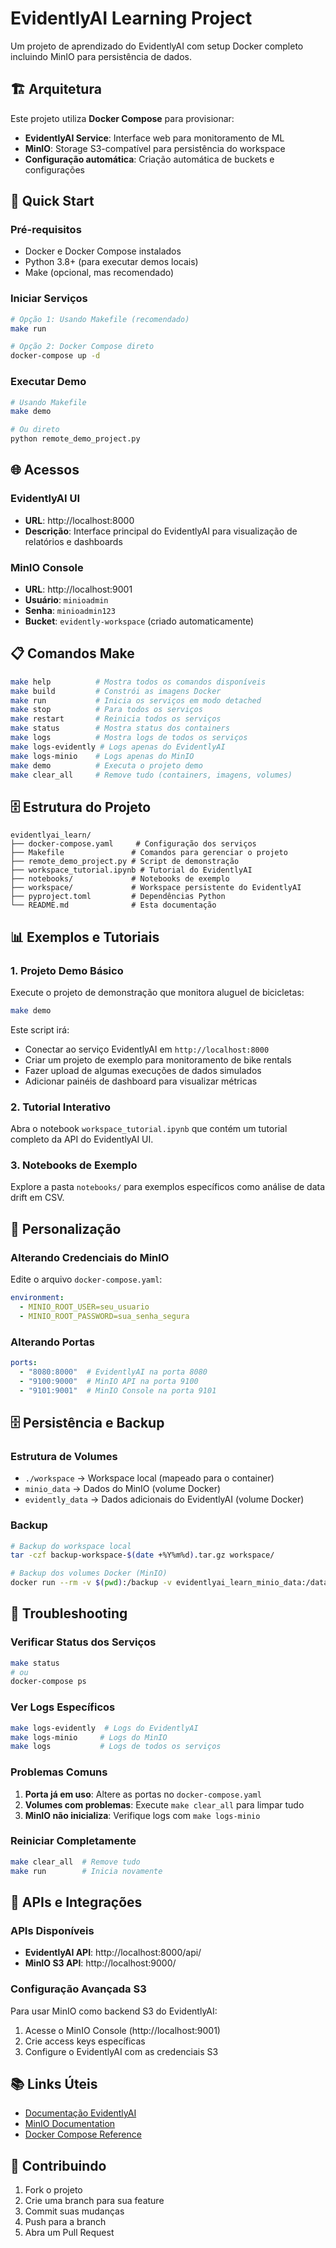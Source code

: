 # EvidentlyAI Learning Project

Um projeto de aprendizado do EvidentlyAI com setup Docker completo incluindo MinIO para persistência de dados.

## 🏗️ Arquitetura

Este projeto utiliza **Docker Compose** para provisionar:

- **EvidentlyAI Service**: Interface web para monitoramento de ML
- **MinIO**: Storage S3-compatível para persistência do workspace
- **Configuração automática**: Criação automática de buckets e configurações

## 🚀 Quick Start

### Pré-requisitos

- Docker e Docker Compose instalados
- Python 3.8+ (para executar demos locais)
- Make (opcional, mas recomendado)

### Iniciar Serviços

```bash
# Opção 1: Usando Makefile (recomendado)
make run

# Opção 2: Docker Compose direto
docker-compose up -d
```

### Executar Demo

```bash
# Usando Makefile
make demo

# Ou direto
python remote_demo_project.py
```

## 🌐 Acessos

### EvidentlyAI UI
- **URL**: http://localhost:8000
- **Descrição**: Interface principal do EvidentlyAI para visualização de relatórios e dashboards

### MinIO Console
- **URL**: http://localhost:9001
- **Usuário**: `minioadmin`
- **Senha**: `minioadmin123`
- **Bucket**: `evidently-workspace` (criado automaticamente)

## 📋 Comandos Make

```bash
make help          # Mostra todos os comandos disponíveis
make build         # Constrói as imagens Docker
make run           # Inicia os serviços em modo detached
make stop          # Para todos os serviços
make restart       # Reinicia todos os serviços
make status        # Mostra status dos containers
make logs          # Mostra logs de todos os serviços
make logs-evidently # Logs apenas do EvidentlyAI
make logs-minio    # Logs apenas do MinIO
make demo          # Executa o projeto demo
make clear_all     # Remove tudo (containers, imagens, volumes)
```

## 🗄️ Estrutura do Projeto

```
evidentlyai_learn/
├── docker-compose.yaml     # Configuração dos serviços
├── Makefile               # Comandos para gerenciar o projeto
├── remote_demo_project.py # Script de demonstração
├── workspace_tutorial.ipynb # Tutorial do EvidentlyAI
├── notebooks/             # Notebooks de exemplo
├── workspace/             # Workspace persistente do EvidentlyAI
├── pyproject.toml         # Dependências Python
└── README.md              # Esta documentação
```

## 📊 Exemplos e Tutoriais

### 1. Projeto Demo Básico

Execute o projeto de demonstração que monitora aluguel de bicicletas:

```bash
make demo
```

Este script irá:
- Conectar ao serviço EvidentlyAI em `http://localhost:8000`
- Criar um projeto de exemplo para monitoramento de bike rentals
- Fazer upload de algumas execuções de dados simulados
- Adicionar painéis de dashboard para visualizar métricas

### 2. Tutorial Interativo

Abra o notebook `workspace_tutorial.ipynb` que contém um tutorial completo da API do EvidentlyAI UI.

### 3. Notebooks de Exemplo

Explore a pasta `notebooks/` para exemplos específicos como análise de data drift em CSV.

## 🔧 Personalização

### Alterando Credenciais do MinIO

Edite o arquivo `docker-compose.yaml`:

```yaml
environment:
  - MINIO_ROOT_USER=seu_usuario
  - MINIO_ROOT_PASSWORD=sua_senha_segura
```

### Alterando Portas

```yaml
ports:
  - "8080:8000"  # EvidentlyAI na porta 8080
  - "9100:9000"  # MinIO API na porta 9100
  - "9101:9001"  # MinIO Console na porta 9101
```

## 🗄️ Persistência e Backup

### Estrutura de Volumes

- `./workspace` → Workspace local (mapeado para o container)
- `minio_data` → Dados do MinIO (volume Docker)
- `evidently_data` → Dados adicionais do EvidentlyAI (volume Docker)

### Backup

```bash
# Backup do workspace local
tar -czf backup-workspace-$(date +%Y%m%d).tar.gz workspace/

# Backup dos volumes Docker (MinIO)
docker run --rm -v $(pwd):/backup -v evidentlyai_learn_minio_data:/data alpine tar -czf /backup/backup-minio-$(date +%Y%m%d).tar.gz -C /data .
```

## 🐛 Troubleshooting

### Verificar Status dos Serviços

```bash
make status
# ou
docker-compose ps
```

### Ver Logs Específicos

```bash
make logs-evidently  # Logs do EvidentlyAI
make logs-minio     # Logs do MinIO
make logs           # Logs de todos os serviços
```

### Problemas Comuns

1. **Porta já em uso**: Altere as portas no `docker-compose.yaml`
2. **Volumes com problemas**: Execute `make clear_all` para limpar tudo
3. **MinIO não inicializa**: Verifique logs com `make logs-minio`

### Reiniciar Completamente

```bash
make clear_all  # Remove tudo
make run        # Inicia novamente
```

## 🔗 APIs e Integrações

### APIs Disponíveis

- **EvidentlyAI API**: http://localhost:8000/api/
- **MinIO S3 API**: http://localhost:9000/

### Configuração Avançada S3

Para usar MinIO como backend S3 do EvidentlyAI:

1. Acesse o MinIO Console (http://localhost:9001)
2. Crie access keys específicas  
3. Configure o EvidentlyAI com as credenciais S3

## 📚 Links Úteis

- [Documentação EvidentlyAI](https://docs.evidentlyai.com)
- [MinIO Documentation](https://min.io/docs)
- [Docker Compose Reference](https://docs.docker.com/compose/)

## 🤝 Contribuindo

1. Fork o projeto
2. Crie uma branch para sua feature
3. Commit suas mudanças
4. Push para a branch
5. Abra um Pull Request